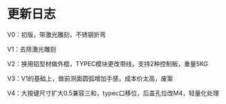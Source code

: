 # 更新日志

V0：初版，带激光雕刻，不锈钢折弯

V1：去除激光雕刻

V2：换用铝型材做外框，TYPEC模块更改带线，支持2种控制板，重量5KG

V3：V1的基础上，做前测面圆弧增加手感，成本价太高，废案

V4：大按键尺寸扩大0.5兼容三和，typec口移位，后盖孔位改M4，轻量化处理
